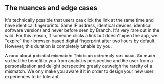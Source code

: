 
## The nuances and edge cases

It's technically possible that users can click the link at the same time and have identical fingerprints. Same IP address, identical devices, identical software versions and never before seen by Branch. It's very rare out in the wild. For this reason, if someone clicks a link but doesn't open the app, we "expire" their browser-based digital fingerprint after two hours by default. However, this duration is completely tunable by you.

A note about potential mismatch: This is an extremely rare case. So much so that the benefit to you from analytics perspective and the user from a personalization and delight perspective greatly outweigh the rareity of a mismatch. We only make you aware if it in order to design your new user experiences to be tolerant.